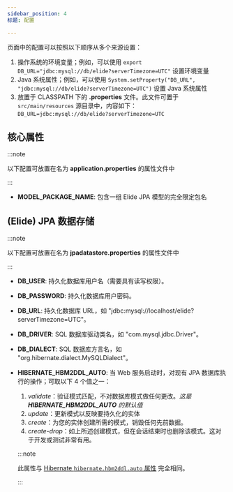 ```yaml
---
sidebar_position: 4
标题: 配置

---
```


[//]: # (版权所有 Paion Data)

[//]: # (根据 Apache License, Version 2.0 的规定获得许可；)
[//]: # (除非符合相关法律法规或书面协议，否则您不得使用此文件。)
[//]: # (您可以通过以下方式获取许可证的副本：)

[//]: # (    http://www.apache.org/licenses/LICENSE-2.0)

[//]: # (未经适用法律要求或书面同意，根据本许可分发的软件)
[//]: # (按“原样”基础提供，不附带任何形式的明示或暗示担保。)
[//]: # (请参阅许可证以了解特定于语言的权限和)
[//]: # (限制。)

页面中的配置可以按照以下顺序从多个来源设置：

1. 操作系统的环境变量；例如，可以使用 `export DB_URL="jdbc:mysql://db/elide?serverTimezone=UTC"` 设置环境变量
2. Java 系统属性；例如，可以使用 `System.setProperty("DB_URL", "jdbc:mysql://db/elide?serverTimezone=UTC")` 设置 Java 系统属性
3. 放置于 CLASSPATH 下的 **.properties** 文件。此文件可置于 `src/main/resources` 源目录中，内容如下：`DB_URL=jdbc:mysql://db/elide?serverTimezone=UTC`

核心属性
--------

:::note

以下配置可放置在名为 **application.properties** 的属性文件中

:::

- **MODEL_PACKAGE_NAME**: 包含一组 Elide JPA 模型的完全限定包名

(Elide) JPA 数据存储
--------------------

:::note

以下配置可放置在名为 **jpadatastore.properties** 的属性文件中

:::

- **DB_USER**: 持久化数据库用户名（需要具有读写权限）。
- **DB_PASSWORD**: 持久化数据库用户密码。
- **DB_URL**: 持久化数据库 URL，如 "jdbc:mysql://localhost/elide?serverTimezone=UTC"。
- **DB_DRIVER**: SQL 数据库驱动类名，如 "com.mysql.jdbc.Driver"。
- **DB_DIALECT**: SQL 数据库方言名，如 "org.hibernate.dialect.MySQLDialect"。
- **HIBERNATE_HBM2DDL_AUTO**: 当 Web 服务启动时，对现有 JPA 数据库执行的操作；可取以下 4 个值之一：

  1. _validate_：验证模式匹配，不对数据库模式做任何更改。_这是 **HIBERNATE_HBM2DDL_AUTO** 的默认值_
  2. _update_：更新模式以反映要持久化的实体
  3. _create_：为您的实体创建所需的模式，销毁任何先前数据。
  4. _create-drop_：如上所述创建模式，但在会话结束时也删除该模式。这对于开发或测试非常有用。

  :::note

  此属性与 [Hibernate `hibernate.hbm2ddl.auto` 属性] 完全相同。

  :::

[Hibernate `hibernate.hbm2ddl.auto` 属性]: https://stackoverflow.com/questions/18077327/hibernate-hbm2ddl-auto-possible-values-and-what-they-do

[Java 系统属性]: https://docs.oracle.com/javase/tutorial/essential/environment/sysprop.html

[操作系统的环境变量]: https://docs.oracle.com/javase/tutorial/essential/environment/env.html